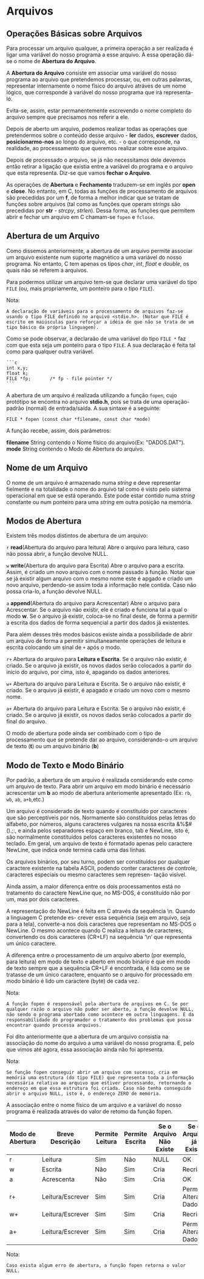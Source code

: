 # Arquivos

## Operações Básicas sobre Arquivos

Para processar um arquivo qualquer, a primeira operação a ser realizada é ligar uma variável do nosso programa a esse arquivo. A essa operação dá-se o nome de **Abertura do Arquivo**.

A **Abertura do Arquivo** consiste em associar uma variável do nosso programa ao arquivo que pretendemos processar, ou, em outras palavras, representar internamente o nome físico do arquivo atráves de um nome lógico, que corresponde à variável do nosso programa que irá representa-ló.

Evita-se, assim, estar permanentemente escrevendo o nome completo do arquivo sempre que precisamos nos referir a ele.

Depois de aberto um arquivo, podemos realizar todas as operações que pretendermos sobre o conteúdo desse arquivo - **ler** dados, **escrever** dados, **posicionarmo-nos** ao longo do arquivo, etc. - o que corresponde, na realidade, ao processamento que queremos realizar sobre esse arquivo.

Depois de processado o arquivo, se já não necessitamos dele devemos então retirar a ligação que existia entre a variável do programa e o arquivo que esta representa. Diz-se que vamos **fechar o Arquivo**.

As operações de **Abertura** e **Fechamento** traduzem-se em inglês por **open** e **close**. No entanto, em C, todas as funções de processamento de arquivos são precedidas por um **f**, de forma a melhor indicar que se tratam de funções sobre arquivos (tal como as funções que operam *strings* são precedidas por **str** - *strcpy*, *strlen*). Dessa forma, as funções que permitem abrir e fechar um arquivo em C chamam-se `fopen` e `fclose`.

## Abertura de um Arquivo

Como dissemos anteriormente, a abertura de um arquivo permite associar um arquivo existente num suporte magnético a uma variável do nosso programa. No entanto, C tem apenas os tipos *char*, *int*, *float* e *double*, os quais não se referem a arquivos.

Para podermos utilizar um arquivo tem-se que declarar uma variável do tipo `FILE` (ou, mais propriamente, um ponteiro para o tipo `FILE`).

Nota:

    A declaração de variáveis para o processamento de arquivos faz-se usando o tipo FILE definido no arquivo <stdio.h>. (Notar que FILE é escrito em maiúsculas para reforçar a idéia de que não se trata de um tipo básico da própria linguagem).

Como se pode observar, a declaraão de uma variável do tipo `FILE *` faz com que esta seja um ponteiro para o tipo `FILE`. A sua declaração é feita tal como para qualquer outra variável.

    ```c
    int x,y;
    float k;
    FILE *fp;       /* fp - file pointer */
    ```

A abertura de um arquivo é realizada utilizando a função `fopen`, cujo protótipo se encontra no arquivo **stdio.h**, pois se trata de uma operação-padrão (normal) de entrada/saída. A sua sintaxe é a seguinte:

    FILE * fopen (const char *filename, const char *mode)

A função recebe, assim, dois parâmetros:

**filename**    String contendo o Nome físico do arquivo(Ex: "DADOS.DAT").
**mode**        String contendo o Modo de Abertura do arquivo.

## Nome de um Arquivo

O nome de um arquivo é armazenado numa *string* e deve representar fielmente e na totalidade o nome do arquivo tal como é visto pelo sistema operacional em que se está operando. Este pode estar contido numa *string* constante ou num ponteiro para uma *string* em outra posição na memória.

## Modos de Abertura

Existem três modos distintos de abertura de um arquivo:

`r`     **read**(Abertura do arquivo para leitura) Abre o arquivo para leitura, caso não possa abrir, a função devolve NULL.

`w`     **write**(Abertura do arquivo para Escrita) Abre o arquivo para a escrita. Assim, é criado um novo arquivo com o nome passado à função. Notar que se já existir algum arquivo com o mesmo nome este é apgado e criado um novo arquivo, perdendo-se assim toda a informação nele contida. Caso não possa cria-lo, a função devolve NULL.

`a`     **append**(Abertura do arquivo para Acrescentar) Abre o arquivo para Acrescentar. Se o arquivo não existir, ele é criado e funciona tal a qual o modo **w**. Se o arquivo já existir, coloca-se no final deste, de forma a permitir a escrita dos dados de forma sequencial a partir dos dados já existentes.

Para além desses três modos básicos existe ainda a possibilidade de abrir um arquivo de forma a permitir simultaneamente operações de leitura e escrita colocando um sinal de `+` após o modo.

`r+`        Abertura do arquivo para **Leitura e Escrita**. Se o arquivo não existir, é criado. Se o arquivo já existir, os novos dados serão colocados a partir do início do arquivo, por cima, isto é, apagando os dados anteriores.

`w+`        Abertura do arquivo para Leitura e Escrita. Se o arquivo não existir, é criado. Se o arquivo já
existir, é apagado e criado um novo com o mesmo nome.

`a+`        Abertura do arquivo para Leitura e Escrita. Se o arquivo não existir, é criado. Se o arquivo já
existir, os novos dados serão colocados a partir do final do arquivo.

O modo de abertura pode ainda ser combinado com o tipo de processamento que se pretende dar ao arquivo, considerando-o um arquivo de texto (**t**) ou um arquivo binário (**b**)

## Modo de Texto e Modo Binário

Por padrão, a abertura de um arquivo é realizada considerando este como um arquivo de texto. Para abrir um arquivo em modo binário é necessário acrescentar um **b** ao modo de abertura anteriomente apresentado (Ex: `rb`, `wb`, `ab`, `a+b`,etc.)

Um arquivo é considerado de texto quando é constituido por caracteres que são perceptíveis por nós. Normamente são constituídos pelas letras do alfabeto, por números, alguns caracteres vulgares na nossa escrita &%$#().;:, e ainda pelos separadores espaço em branco, tab e NewLine, isto é, são normalmente constituídos pelos caracteres existentes no nosso teclado. Em geral, um arquivo de texto é formatado apenas pelo caractere NewLine, que indica onde termina cada uma das linhas.

Os arquivos binários, por seu turno, podem ser constituídos por qualquer caractere existente na tabela
ASCII, podendo conter caracteres de controle, caracteres especiais ou mesmo caracteres sem represen-
tação visível.

Ainda assim, a maior diferença entre os dois processamentos está no tratamento do caractere NewLine
que, no MS-DOS, é constituído não por um, mas por dois caracteres.

A representação do NewLine é feita em C através da sequência \n. Quando a linguagem C pretende es-
crever essa sequência (seja em arquivo, seja para a tela), converte-a nos dois caracteres que representam
no MS-DOS o NewLine. O mesmo acontece quando C realiza a leitura de caracteres, convertendo os dois
caracteres (CR+LF) na sequência ‘\n’ que representa um único caractere.

A diferença entre o processamento de um arquivo aberto (por exemplo, para leitura) em modo de texto e
aberto em modo binário é que em modo de texto sempre que a sequência CR+LF é encontrada, é lida como se se tratasse de um único caractere, enquanto se o arquivo for processado em modo binário é lido
um caractere (byte) de cada vez.


Nota:

    A função fopen é responsável pela abertura de arquivos em C. Se por qualquer razão o arquivo não puder ser aberto, a função devolve NULL, não sendo o programa abortado como acontece em outra linguagens. É da responsabilidade do programador o tratamento dos problemas que possa encontrar quando processa arquivos.

Foi dito anteriormente que a abertura de um arquivo consistia na associação do nome do arquivo a uma variável do nosso programa. E, pelo que vimos até agora, essa associação ainda não foi apresenta.

Nota:

    Se função fopen conseguir abrir um arquivo com sucesso, cria em memória uma estrutura (do tipo FILE) que representa toda a informação necessária relativa ao arquivo que estiver processando, retornando o endereço em que essa estrutura foi criada. Caso não tenha conseguido abrir o arquivo NULL, isto é, o endereço ZERO de memória.

A associação entre o nome físico de um arquivo e a variável do nosso programa é realizada através do
valor de retomo da função fopen.

|**Modo de Abertura**|**Breve Descrição**|**Permite Leitura**|**Permite Escrita**|**Se o Arquivo Não Existe**|**Se o Arquivo já Existe**|**Posição Inicial**|
|--------|-----------|----------|-------|----|----|----|
|r  |Leitura    |Sim|Não|NULL|OK|Início|
|w  |Escrita    |Não|Sim|Cria|Recria|Início|
|a  |Acrescenta |Não|Sim|Cria|OK|Fim|
|r+ |Leitura/Escrever   |Sim|Sim|Cria|Permite Alterar Dados|Início|
|w+ |Leitura/Escrever   |Sim|Sim|Cria|Recria|Início|
|a+ |Leitura/Escrever   |Sim|Sim|Cria|Permite Alterar Dados|Fim|

Nota:

    Caso exista algum erro de abertura, a função fopen retorna o valor NULL.

